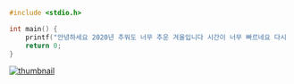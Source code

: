 ```c
#include <stdio.h>

int main() {
    printf("안녕하세요 2020년 추워도 너무 추운 겨울입니다 시간이 너무 빠르네요 다시 안녕하세요 큰 따옴표 우와 너한테 진짜가 진짜가 진짜가");
    return 0;
}
```
[![thumbnail](https://yatcha.club/thumbnail.png/)](https://yatcha.club/)
